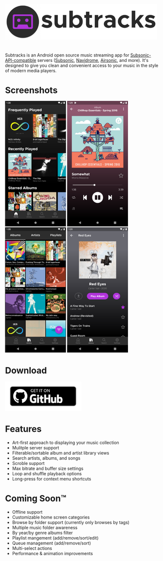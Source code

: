 <img src="assets/header.png" alt="subtracks logo" width="500"/>

# 
Subtracks is an Android open source music streaming app for [Subsonic-API-compatible](http://www.subsonic.org/pages/api.jsp) servers ([Subsonic](http://www.subsonic.org/pages/index.jsp), [Navidrome](https://www.navidrome.org/), [Airsonic](https://airsonic.github.io/), and more).  It's designed to give you clean and convenient access to your music in the style of modern media players.

# Screenshots
<p float="left">
  <img src="assets/screenshots/01_home.png" alt="home" width="200"/>
  <img src="assets/screenshots/02_now-playing.png" alt="now playing" width="200"/>
  <img src="assets/screenshots/03_library-albums.png" alt="library albums" width="200"/>
  <img src="assets/screenshots/04_album.png" alt="album view" width="200"/>
</p>

# Download
<p float="left">
  <a href="https://github.com/austinried/subtracks/releases/latest" disabled><img src="assets/github-badge.png" width="250"/></a>
</p>

# Features
- Art-first approach to displaying your music collection
- Mulitple server support
- Filterable/sortable album and artist library views
- Search artists, albums, and songs
- Scroble support
- Max bitrate and buffer size settings
- Loop and shuffle playback options
- Long-press for context menu shortcuts

# Coming Soon™
- Offline support
- Customizable home screen categories
- Browse by folder support (currently only browses by tags)
- Multiple music folder awareness
- By year/by genre albums filter
- Playlist mangement (add/remove/sort/edit)
- Queue management (add/remove/sort)
- Multi-select actions
- Performance & animation improvements
